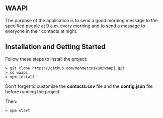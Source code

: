 ## WAAPI

The purpose of the application is to send a good morning message to the specified people at 9 a.m. every morning and to send a message to everyone in their contacts at night.

## Installation and Getting Started

Follow these steps to install the project:

```
> git clone https://github.com/mehmetcoskun/waapi.git
> cd waapi
> npm install
```

Don't forget to customize the **contacts.csv** file and the **config.json** file before running the project.

Then:

```
> npm start
```
